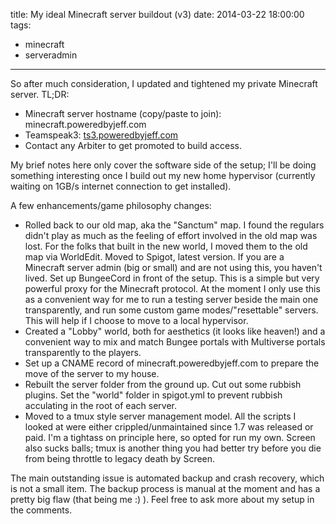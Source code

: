 title: My ideal Minecraft server buildout (v3)
date: 2014-03-22 18:00:00
tags:
- minecraft
- serveradmin
---
So after much consideration, I updated and tightened my private Minecraft server. TL;DR:

* Minecraft server hostname (copy/paste to join): minecraft.poweredbyjeff.com
* Teamspeak3: [ts3.poweredbyjeff.com](ts3server://ts3.poweredbyjeff.com)
* Contact any Arbiter to get promoted to build access.

My brief notes here only cover the software side of the setup; I'll be doing something interesting once I build out my new home hypervisor (currently waiting on 1GB/s internet connection to get installed).
<!-- more -->
A few enhancements/game philosophy changes:

* Rolled back to our old map, aka the "Sanctum" map. I found the regulars didn't play as much as the feeling of effort involved in the old map was lost. For the folks that built in the new world, I moved them to the old map via WorldEdit.
Moved to Spigot, latest version. If you are a Minecraft server admin (big or small) and are not using this, you haven't lived.
Set up BungeeCord in front of the setup. This is a simple but very powerful proxy for the Minecraft protocol. At the moment I only use this as a convenient way for me to run a testing server beside the main one transparently, and run some custom game modes/"resettable" servers. This will help if I choose to move to a local hypervisor.
* Created a "Lobby" world, both for aesthetics (it looks like heaven!) and a convenient way to mix and match Bungee portals with Multiverse portals transparently to the players.
* Set up a CNAME record of minecraft.poweredbyjeff.com to prepare the move of the server to my house.
* Rebuilt the server folder from the ground up. Cut out some rubbish plugins. Set the "world" folder in spigot.yml to prevent rubbish acculating in the root of each server.
* Moved to a tmux style server management model. All the scripts I looked at were either crippled/unmaintained since 1.7 was released or paid. I'm a tightass on principle here, so opted for run my own. Screen also sucks balls; tmux is another thing you had better try before you die from being throttle to legacy death by Screen.

The main outstanding issue is automated backup and crash recovery, which is not a small item. The backup process is manual at the moment and has a pretty big flaw (that being me :) ). Feel free to ask more about my setup in the comments.
